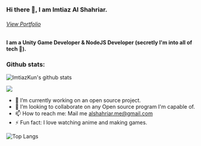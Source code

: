 
### Hi there 👋, I am Imtiaz Al Shahriar.
###### [View Portfolio](https://imtiazkun.github.io/-/)
#### I am a Unity Game Developer & NodeJS Developer (secretly I'm into all of tech 👀).

### Github stats:
![ImtiazKun's github stats](https://github-readme-stats.vercel.app/api?username=ImtiazKun&show_icons=true&theme=radical)

![](https://komarev.com/ghpvc/?username=imtiazkun)

- 🔭 I’m currently working on an open source project. 
- 👯 I’m looking to collaborate on any Open source program I'm capable of. 
- 📫 How to reach me: Mail me alshahriar.me@gmail.com 
- ⚡ Fun fact: I love watching anime and making games. 


![Top Langs](https://github-readme-stats.vercel.app/api/top-langs/?username=ImtiazKun&layout=compact)
